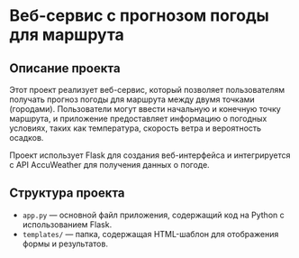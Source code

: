 # Веб-сервис с прогнозом погоды для маршрута

## Описание проекта

Этот проект реализует веб-сервис, который позволяет пользователям получать прогноз погоды для маршрута между двумя точками (городами). Пользователи могут ввести начальную и конечную точку маршрута, и приложение предоставляет информацию о погодных условиях, таких как температура, скорость ветра и вероятность осадков.

Проект использует Flask для создания веб-интерфейса и интегрируется с API AccuWeather для получения данных о погоде.

## Структура проекта

- `app.py` — основной файл приложения, содержащий код на Python с использованием Flask.
- `templates/` — папка, содержащая HTML-шаблон для отображения формы и результатов.

